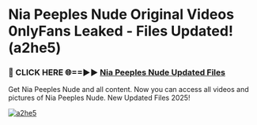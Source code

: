 # Nia Peeples Nude Original Videos 0nlyFans Leaked - Files Updated! (a2he5)

<h3>🔴 CLICK HERE 🌐==►► <a href="https://tinyurl.com/52m3yx9h" rel="nofollow">Nia Peeples Nude Updated Files</a></h3>

Get Nia Peeples Nude and all content. Now you can access all videos and pictures of Nia Peeples Nude. New Updated Files 2025!

[![a2he5](https://i.imgur.com/TnHtlc8.gif)](https://tinyurl.com/52m3yx9h)
